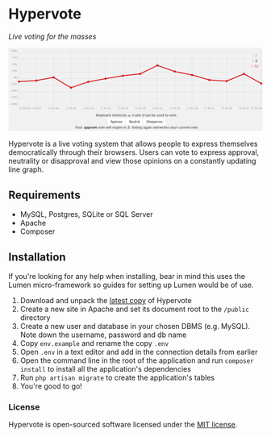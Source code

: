 # Hypervote

*Live voting for the masses*

![Hypervote Logo](https://github.com/kittsville/Hypervote/raw/master/public/assets/screenshot.png)

Hypervote is a live voting system that allows people to express themselves democratically through their browsers. Users can vote to express approval, neutrality or disapproval and view those opinions on a constantly updating line graph.

## Requirements

* MySQL, Postgres, SQLite or SQL Server
* Apache
* Composer

## Installation

If you're looking for any help when installing, bear in mind this uses the Lumen micro-framework so guides for setting up Lumen would be of use.

1. Download and unpack the [latest copy](https://github.com/kittsville/Hypervote/archive/master.zip) of Hypervote
2. Create a new site in Apache and set its document root to the `/public` directory
3. Create a new user and database in your chosen DBMS (e.g. MySQL). Note down the username, password and db name
4. Copy `env.example` and rename the copy `.env`
5. Open `.env` in a text editor and add in the connection details from earlier
6. Open the command line in the root of the application and run `composer install` to install all the application's dependencies
7. Run `php artisan migrate` to create the application's tables
8. You're good to go!

### License

Hypervote is open-sourced software licensed under the [MIT license](http://opensource.org/licenses/MIT).
